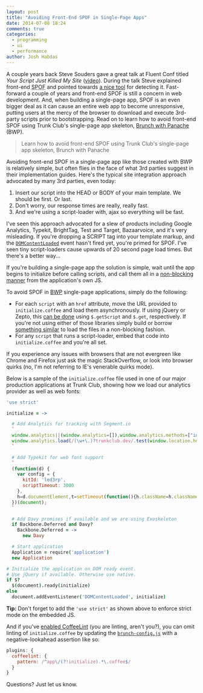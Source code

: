 ```yaml
---
layout: post
title: "Avoiding Front-End SPOF in Single-Page Apps"
date: 2014-07-08 18:24
comments: true
categories: 
  - programming
  - ui
  - performance
author: Josh Habdas
---
```


A couple years back Steve Souders gave a great talk at Fluent Conf titled _Your Script Just Killed My Site_ ([video](https://www.youtube.com/watch?v=aHDNmTpqi7w)). During the talk Steve explained front-end <abbr title="Single Point of Failure">SPOF</abbr> and pointed towards [a nice tool](http://blog.patrickmeenan.com/2011/10/testing-for-frontend-spof.html) for detecting it. Fast-forward a couple of years and front-end SPOF is still a concern in web development. And, when building a single-page app, SPOF is an even bigger deal as it can cause an entire web app to become unresponsive, putting users at the mercy of the browser to download and execute 3rd-party scripts prior to bootstrapping. Read on to learn how to avoid front-end SPOF using Trunk Club's single-page app skeleton, [Brunch with Panache](https://github.com/trunkclub/brunch-with-panache) (BWP).

> Learn how to avoid front-end SPOF using Trunk Club's single-page app skeleton, Brunch with Panache

<!-- more -->

Avoiding front-end SPOF in a single-page app like those created with BWP is relatively simple, but often flies in the face of what 3rd parties suggest in their implementation guides. Here's the typical site integration approach advocated by many 3rd parties, even today:

1. Insert our script into the HEAD or BODY of your main template. We should be first. Or last.
2. Don't worry, our response times are really, really fast.
3. And we're using a script-loader with, ajax so everything will be fast.

I've seen this approach advocated for a slew of products including Google Analytics, Typekit, BrightTag, Test and Target, Bazaarvoice, and it's very misleading. If you're dropping a SCRIPT tag into your template markup, and the [`DOMContentLoaded`](https://developer.mozilla.org/en-US/docs/Web/Events/DOMContentLoaded) event hasn't fired yet, you're primed for SPOF. I've seen tiny script-loaders cause upwards of 20 second page load times. But there's a better way...

If you're building a single-page app the solution is simple, wait until the app begins to initialize before calling scripts, and call them all in a [non-blocking manner](http://calendar.perfplanet.com/2012/the-non-blocking-script-loader-pattern/) from the application's own JS.

To avoid SPOF in [BWP](https://github.com/trunkclub/brunch-with-panache) single-page applications, simply do the following:

- For each `script` with an `href` attribute, move the URL provided to `initialize.coffee` and load them asynchronously. If using jQuery or Zepto, this [can be done](http://davidwalsh.name/loading-scripts-jquery) using `$.getScript` and `$.get`, respectively. If you're not using either of those libraries simply build or borrow [something similar](https://gist.github.com/colingourlay/7209131) to load the files in a non-blocking fashion.
- For any `script` that runs a script-loader, embed that code into `initialize.coffee` and you're all set.

If you experience any issues with browsers that are not evergreen like Chrome and Firefox just ask the magic StackOverflow, or look into browser quirks (no, I'm not referring to IE's venerable quirks mode).

Below is a sample of the `initialize.coffee` file used in one of our major production applications at Trunk Club, showing how we load our analytics provider as well as web fonts:

``` coffeescript
'use strict'

initialize = ->

  # Add Analytics for tracking with Segment.io
  `
  window.analytics||(window.analytics=[]),window.analytics.methods=["identify","track","trackLink","trackForm","trackClick","trackSubmit","page","pageview","ab","alias","ready","group","on","once","off"],window.analytics.factory=function(a){return function(){var t=Array.prototype.slice.call(arguments);return t.unshift(a),window.analytics.push(t),window.analytics}};for(var i=0;i<window.analytics.methods.length;i++){var method=window.analytics.methods[i];window.analytics[method]=window.analytics.factory(method)}window.analytics.load=function(a){var t=document.createElement("script");t.type="text/javascript",t.async=!0,t.src=("https:"===document.location.protocol?"https://":"http://")+"d2dq2ahtl5zl1z.cloudfront.net/analytics.js/v1/"+a+"/analytics.min.js";var n=document.getElementsByTagName("script")[0];n.parentNode.insertBefore(t,n)},window.analytics.SNIPPET_VERSION="2.0.6",
  window.analytics.load(/(\w+\.)?trunkclub.dev/.test(window.location.hostname) || /\bstaging\b/.test(window.location.hostname) ? "44yg1der8p" : "moz42de0rp");
  `

  # Add Typekit for web font support
  `
  (function(d) {
    var config = {
      kitId: 'led3rp',
      scriptTimeout: 3000
    },
    h=d.documentElement,t=setTimeout(function(){h.className=h.className.replace(/\bwf-loading\b/g,"")+" wf-inactive";},config.scriptTimeout),tk=d.createElement("script"),f=false,s=d.getElementsByTagName("script")[0],a;h.className+=" wf-loading";tk.src='//use.typekit.net/'+config.kitId+'.js';tk.async=true;tk.onload=tk.onreadystatechange=function(){a=this.readyState;if(f||a&&a!="complete"&&a!="loaded")return;f=true;clearTimeout(t);try{Typekit.load(config)}catch(e){}};s.parentNode.insertBefore(tk,s)
  })(document);
  `

  # Add Davy promises if available and we are using Exoskeleton
  if Backbone.Deferred and Davy?
    Backbone.Deferred = ->
      new Davy

  # Start application
  Application = require('application')
  new Application

# Initialize the application on DOM ready event.
# Use jQuery if available. Otherwise use native.
if $?
  $(document).ready(initialize)
else
  document.addEventListener('DOMContentLoaded', initialize)

```

**Tip:** Don't forget to add the `'use strict'` as shown above to enforce strict mode on the embedded JS.

And if you've [enabled CoffeeLint](https://github.com/brunch/coffeelint-brunch) (you are linting, aren't you?), you can omit linting of `initialize.coffee` by updating the [`brunch-config.js`](https://github.com/brunch/brunch/blob/master/docs/config.md) with a negative-lookahead assertion like so:

``` javascript
plugins: {
  coffeelint: {
    pattern: /^app\/(?!initialize).*\.coffee$/
  }
}
```

Questions? Just let us know.